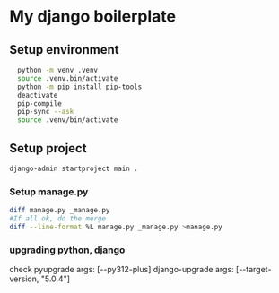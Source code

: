 # My django boilerplate

## Setup environment
```bash
  python -m venv .venv
  source .venv.bin/activate
  python -m pip install pip-tools
  deactivate
  pip-compile
  pip-sync --ask
  source .venv/bin/activate
```
## Setup project
```bash
django-admin startproject main .
```

### Setup manage.py
```bash
diff manage.py _manage.py
#If all ok, do the merge
diff --line-format %L manage.py _manage.py >manage.py
```

### upgrading python, django
  check pyupgrade args: [--py312-plus]
  django-upgrade  args: [--target-version, "5.0.4"]
